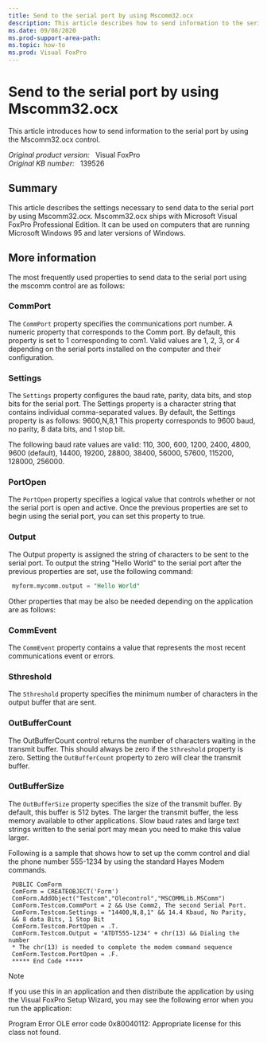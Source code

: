 ```yaml
---
title: Send to the serial port by using Mscomm32.ocx
description: This article describes how to send information to the serial port by using the Mscomm32.ocx control.
ms.date: 09/08/2020
ms.prod-support-area-path: 
ms.topic: how-to
ms.prod: Visual FoxPro
---
```

# Send to the serial port by using Mscomm32.ocx

This article introduces how to send information to the serial port by using the Mscomm32.ocx control.

_Original product version:_ &nbsp; Visual FoxPro  
_Original KB number:_ &nbsp; 139526

## Summary

This article describes the settings necessary to send data to the serial port by using Mscomm32.ocx. Mscomm32.ocx ships with Microsoft Visual FoxPro Professional Edition. It can be used on computers that are running Microsoft Windows 95 and later versions of Windows.

## More information

The most frequently used properties to send data to the serial port using the mscomm control are as follows:

### CommPort

The `CommPort` property specifies the communications port number. A numeric property that corresponds to the Comm port. By default, this property is set to 1 corresponding to com1. Valid values are 1, 2, 3, or 4 depending on the serial ports installed on the computer and their configuration.

### Settings

The `Settings` property configures the baud rate, parity, data bits, and stop bits for the serial port. The Settings property is a character string that contains individual comma-separated values. By default, the Settings property is as follows: 9600,N,8,1
This property corresponds to 9600 baud, no parity, 8 data bits, and 1 stop bit.

The following baud rate values are valid: 110, 300, 600, 1200, 2400, 4800, 9600 (default), 14400, 19200, 28800, 38400, 56000, 57600, 115200, 128000, 256000.

### PortOpen

The `PortOpen` property specifies a logical value that controls whether or not the serial port is open and active. Once the previous properties are set to begin using the serial port, you can set this property to true.

### Output

The Output property is assigned the string of characters to be sent to the serial port. To output the string "Hello World" to the serial port after the previous properties are set, use the following command:

```sql
 myform.mycomm.output = "Hello World"

```

Other properties that may be also be needed depending on the application are as follows:

### CommEvent

The `CommEvent` property contains a value that represents the most recent communications event or errors.

### Sthreshold

The `Sthreshold` property specifies the minimum number of characters in the output buffer that are sent.

### OutBufferCount

The OutBufferCount control returns the number of characters waiting in the transmit buffer. This should always be zero if the `Sthreshold` property is zero. Setting the `OutBufferCount` property to zero will clear the transmit buffer.

### OutBufferSize

The `OutBufferSize` property specifies the size of the transmit buffer. By default, this buffer is 512 bytes. The larger the transmit buffer, the less memory available to other applications. Slow baud rates and large text strings written to the serial port may mean you need to make this value larger.

Following is a sample that shows how to set up the comm control and dial the phone number 555-1234 by using the standard Hayes Modem commands.

```console
 PUBLIC ComForm
 ComForm = CREATEOBJECT('Form')
 ComForm.AddObject("Testcom","Olecontrol","MSCOMMLib.MSComm")
 ComForm.Testcom.CommPort = 2 && Use Comm2, The second Serial Port.
 ComForm.Testcom.Settings = "14400,N,8,1" && 14.4 Kbaud, No Parity,
 && 8 data Bits, 1 Stop Bit
 ComForm.Testcom.PortOpen = .T.
 ComForm.Testcom.Output = "ATDT555-1234" + chr(13) && Dialing the number
 * The chr(13) is needed to complete the modem command sequence
 ComForm.Testcom.PortOpen = .F.
 ***** End Code *****
```

> [!NOTE]
> If you use this in an application and then distribute the application by using the Visual FoxPro Setup Wizard, you may see the following error when you run the application:

Program Error OLE error code 0x80040112: Appropriate license for this class not found.
